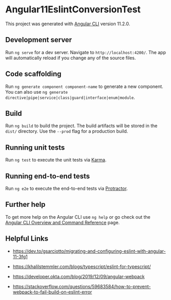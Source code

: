 # Angular11EslintConversionTest

This project was generated with [Angular CLI](https://github.com/angular/angular-cli) version 11.2.0.

## Development server

Run `ng serve` for a dev server. Navigate to `http://localhost:4200/`. The app will automatically reload if you change any of the source files.

## Code scaffolding

Run `ng generate component component-name` to generate a new component. You can also use `ng generate directive|pipe|service|class|guard|interface|enum|module`.

## Build

Run `ng build` to build the project. The build artifacts will be stored in the `dist/` directory. Use the `--prod` flag for a production build.

## Running unit tests

Run `ng test` to execute the unit tests via [Karma](https://karma-runner.github.io).

## Running end-to-end tests

Run `ng e2e` to execute the end-to-end tests via [Protractor](http://www.protractortest.org/).

## Further help

To get more help on the Angular CLI use `ng help` or go check out the [Angular CLI Overview and Command Reference](https://angular.io/cli) page.

## Helpful Links

- https://dev.to/gsarciotto/migrating-and-configuring-eslint-with-angular-11-3fg1

- https://khalilstemmler.com/blogs/typescript/eslint-for-typescript/

- https://developer.okta.com/blog/2019/12/09/angular-webpack
- https://stackoverflow.com/questions/59683584/how-to-prevent-webpack-to-fail-build-on-eslint-error
